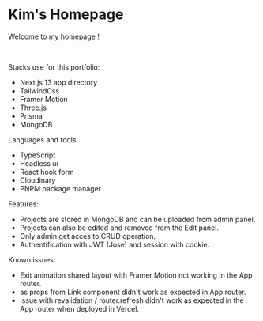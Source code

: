 # Kim's Homepage
Welcome to my homepage !

<br />

Stacks use for this portfolio:

* Next.js 13 app directory
* TailwindCss
* Framer Motion
* Three.js
* Prisma
* MongoDB

Languages and tools

* TypeScript
* Headless ui
* React hook form
* Cloudinary
* PNPM package manager

Features:
* Projects are stored in MongoDB and can be uploaded from admin panel.
* Projects can also be edited and removed from the Edit panel.
* Only admin get acces to CRUD operation.
* Authentification with JWT (Jose) and session with cookie.

Known issues:
* Exit animation shared layout with Framer Motion not working in the App router.
* as props from Link component didn't work as expected in App router.
* Issue with revalidation / router.refresh didn't work as expected in the App router when deployed in Vercel.